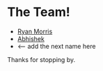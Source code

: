 # The Team!

* [Ryan Morris](./ryan-the-morris.md)
* [Abhishek](./Abhi.md)
* <-- add the next name here

Thanks for stopping by.
